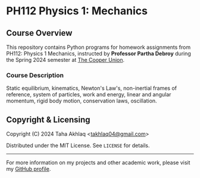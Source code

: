 # PH112 Physics 1: Mechanics

## Course Overview
This repository contains Python programs for homework assignments from PH112: Physics 1 Mechanics, instructed by **Professor Partha Debroy** during the Spring 2024 semester at [The Cooper Union](http://www.cooper.edu).

### Course Description
Static equilibrium, kinematics, Newton's Law's, non-inertial frames of reference, system of particles, work and energy, linear and angular momentum, rigid body motion, conservation laws, oscillation.

## Copyright & Licensing
Copyright (C) 2024 Taha Akhlaq <[takhlaq04@gmail.com](mailto:takhlaq04@gmail.com)>

Distributed under the MIT License. See `LICENSE` for details.

---

For more information on my projects and other academic work, please visit my [GitHub profile](https://github.com/TahaAkhlaq).
